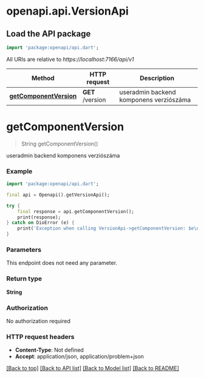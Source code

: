 # openapi.api.VersionApi

## Load the API package
```dart
import 'package:openapi/api.dart';
```

All URIs are relative to *https://localhost:7166/api/v1*

Method | HTTP request | Description
------------- | ------------- | -------------
[**getComponentVersion**](VersionApi.md#getcomponentversion) | **GET** /version | useradmin backend komponens verziószáma


# **getComponentVersion**
> String getComponentVersion()

useradmin backend komponens verziószáma

### Example
```dart
import 'package:openapi/api.dart';

final api = Openapi().getVersionApi();

try {
    final response = api.getComponentVersion();
    print(response);
} catch on DioError (e) {
    print('Exception when calling VersionApi->getComponentVersion: $e\n');
}
```

### Parameters
This endpoint does not need any parameter.

### Return type

**String**

### Authorization

No authorization required

### HTTP request headers

 - **Content-Type**: Not defined
 - **Accept**: application/json, application/problem+json

[[Back to top]](#) [[Back to API list]](../README.md#documentation-for-api-endpoints) [[Back to Model list]](../README.md#documentation-for-models) [[Back to README]](../README.md)

